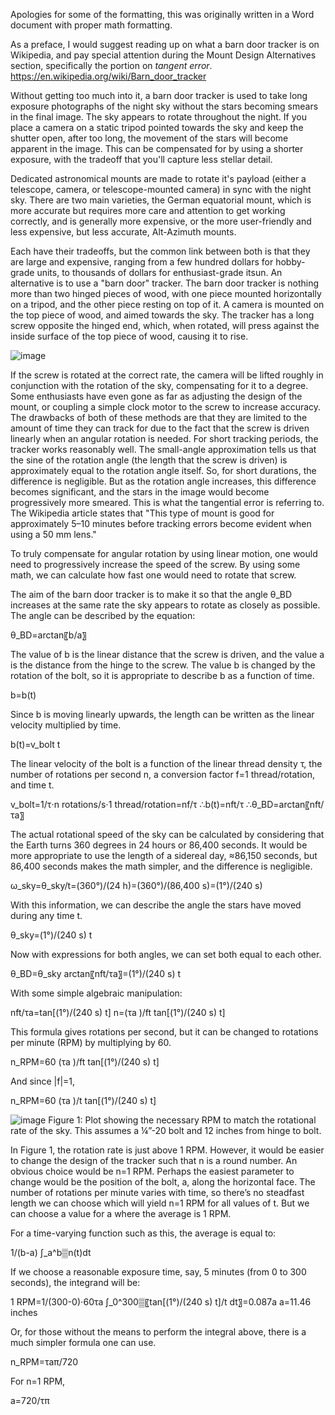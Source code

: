 Apologies for some of the formatting, this was originally written in a Word document with proper math formatting.

As a preface, I would suggest reading up on what a barn door tracker is on Wikipedia, and pay special attention during the Mount Design Alternatives section, specifically the portion on _tangent error_.  https://en.wikipedia.org/wiki/Barn_door_tracker

Without getting too much into it, a barn door tracker is used to take long exposure photographs of the night sky without the stars becoming smears in the final image.  The sky appears to rotate throughout the night.  If you place a camera on a static tripod pointed towards the sky and keep the shutter open, after too long, the movement of the stars will become apparent in the image.  This can be compensated for by using a shorter exposure, with the tradeoff that you'll capture less stellar detail.

Dedicated astronomical mounts are made to rotate it's payload (either a telescope, camera, or telescope-mounted camera) in sync with the night sky.  There are two main varieties, the German equatorial mount, which is more accurate but requires more care and attention to get working correctly, and is generally more expensive, or the more user-friendly and less expensive, but less accurate, Alt-Azimuth mounts.

Each have their tradeoffs, but the common link between both is that they are large and expensive, ranging from a few hundred dollars for hobby-grade units, to thousands of dollars for enthusiast-grade itsun.  An alternative is to use a "barn door" tracker.  The barn door tracker is nothing more than two hinged pieces of wood, with one piece mounted horizontally on a tripod, and the other piece resting on top of it.  A camera is mounted on the top piece of wood, and aimed towards the sky.  The tracker has a long screw opposite the hinged end, which, when rotated, will press against the inside surface of the top piece of wood, causing it to rise. 

![image](https://user-images.githubusercontent.com/80729542/111400970-c7349980-869e-11eb-93db-5cf57411d9bd.png)

If the screw is rotated at the correct rate, the camera will be lifted roughly in conjunction with the rotation of the sky, compensating for it to a degree.  Some enthusiasts have even gone as far as adjusting the design of the mount, or coupling a simple clock motor to the screw to increase accuracy.  The drawbacks of both of these methods are that they are limited to the amount of time they can track for due to the fact that the screw is driven linearly when an angular rotation is needed.  For short tracking periods, the tracker works reasonably well.  The small-angle approximation tells us that the sine of the rotation angle (the length that the screw is driven) is approximately equal to the rotation angle itself.  So, for short durations, the difference is negligible.  But as the rotation angle increases, this difference becomes significant, and the stars in the image would become progressively more smeared.  This is what the tangential error is referring to.  The Wikipedia article states that "This type of mount is good for approximately 5–10 minutes before tracking errors become evident when using a 50 mm lens."

To truly compensate for angular rotation by using linear motion, one would need to progressively increase the speed of the screw.  By using some math, we can calculate how fast one would need to rotate that screw.

The aim of the barn door tracker is to make it so that the angle θ_BD increases at the same rate the sky appears to rotate as closely as possible.  The angle can be described by the equation:

θ_BD=arctan⁡〖b/a〗

The value of b is the linear distance that the screw is driven, and the value a is the distance from the hinge to the screw.  The value b is changed by the rotation of the bolt, so it is appropriate to describe b as a function of time.

b=b(t)

Since b is moving linearly upwards, the length can be written as the linear velocity multiplied by time.

b(t)=v_bolt t

The linear velocity of the bolt is a function of the linear thread density τ, the number of rotations per second n, a conversion factor f=1 thread/rotation, and time t.

v_bolt=1/τ⋅n  rotations/s⋅1  thread/rotation=nf/τ
∴b(t)=nft/τ
∴θ_BD=arctan⁡〖nft/τa〗

The actual rotational speed of the sky can be calculated by considering that the Earth turns 360 degrees in 24 hours or 86,400 seconds.  It would be more appropriate to use the length of a sidereal day, ≈86,150 seconds, but 86,400 seconds makes the math simpler, and the difference is negligible.

ω_sky=θ_sky/t=(360°)/(24 h)=(360°)/(86,400 s)=(1°)/(240 s)

With this information, we can describe the angle the stars have moved during any time t.

θ_sky=(1°)/(240 s) t

Now with expressions for both angles, we can set both equal to each other.

θ_BD=θ_sky
arctan⁡〖nft/τa〗=(1°)/(240 s) t

With some simple algebraic manipulation:

nft/τa=tan⁡[(1°)/(240 s) t]
n=(τa )/ft  tan⁡[(1°)/(240 s) t]

This formula gives rotations per second, but it can be changed to rotations per minute (RPM) by multiplying by 60.

n_RPM=60 (τa )/ft  tan⁡[(1°)/(240 s) t]

And since |f|=1,

n_RPM=60 (τa )/t  tan⁡[(1°)/(240 s) t]

![image](https://user-images.githubusercontent.com/80729542/111401181-27c3d680-869f-11eb-935c-6fd4dd310568.png)
Figure 1: Plot showing the necessary RPM to match the rotational rate of the sky.  This assumes a ¼”-20 bolt and 12 inches from hinge to bolt.

In Figure 1, the rotation rate is just above 1 RPM.  However, it would be easier to change the design of the tracker such that n is a round number.  An obvious choice would be n=1 RPM.  Perhaps the easiest parameter to change would be the position of the bolt, a, along the horizontal face.  The number of rotations per minute varies with time, so there’s no steadfast length we can choose which will yield n=1 RPM for all values of t.  But we can choose a value for a where the average is 1 RPM.

For a time-varying function such as this, the average is equal to:

1/(b-a)  ∫_a^b▒n(t)dt

If we choose a reasonable exposure time, say, 5 minutes (from 0 to 300 seconds), the integrand will be:

1 RPM=1/(300-0)⋅60τa ∫_0^300▒〖tan⁡[(1°)/(240 s) t]/t dt〗=0.087a
a=11.46 inches

Or, for those without the means to perform the integral above, there is a much simpler formula one can use.

n_RPM=τaπ/720

For n=1 RPM,

a=720/τπ
